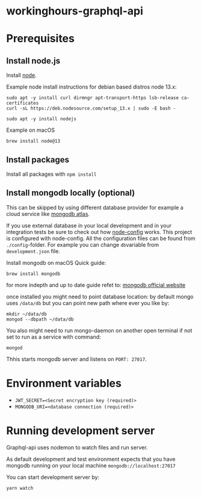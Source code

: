 # workinghours-graphql-api

# Prerequisites

## Install node.js

Install [node](https://nodejs.org/en/download/).

Example node install instructions for debian based distros node 13.x:

```
sudo apt -y install curl dirmngr apt-transport-https lsb-release ca-certificates
curl -sL https://deb.nodesource.com/setup_13.x | sudo -E bash -

sudo apt -y install nodejs
```

Example on macOS

```
brew install node@13
```

## Install packages

Install all packages with `npm install`

## Install mongodb locally (optional)

This can be skipped by using different database provider for example a cloud service like [mongodb atlas](https://www.mongodb.com/cloud/atlas).

If you use external database in your local development and in your integration tests be sure to check out how [node-config](https://www.npmjs.com/package/config) works. This project is configured with node-config. All the configuration files can be found from `./config`-folder. For example you can change `db`variable from `development.json` file.

Install mongodb on macOS Quick guide:

```
brew install mongodb
```

for more indepth and up to date guide refet to:
[mongodb official website](https://docs.mongodb.com/manual/installation/)

once installed you might need to point database location:
by default mongo uses `/data/db`
but you can point new path where ever you like by:

```
mkdir ~/data/db
mongod --dbpath ~/data/db
```

You also might need to run mongo-daemon on another open terminal if not set to run as a service with command:

```
mongod
```

Thhis starts mongodb server and listens on `PORT: 27017`.

# Environment variables

- `JWT_SECRET=<Secret encryption key (required)>`
- `MONGODB_URI=<database connection (required)>`

# Running development server

Graphql-api uses nodemon to watch files and run server.

As default development and test environment expects that you have mongodb running on your local machine `mongodb://localhost:27017`

You can start development server by:

`yarn watch`
